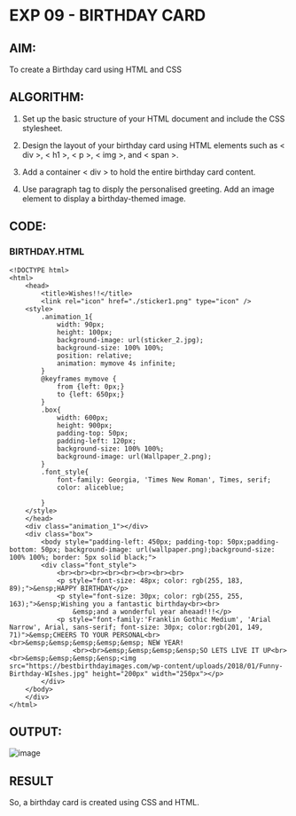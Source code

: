 # EXP 09 - BIRTHDAY CARD

## AIM:

To create a Birthday card using HTML and CSS

## ALGORITHM:

1. Set up the basic structure of your HTML document and include the CSS stylesheet.

2. Design the layout of your birthday card using HTML elements such as < div >, < h1 >, < p >, < img >, and < span >. 

3. Add a container < div > to hold the entire birthday card content.
  
4. Use paragraph tag to disply the personalised greeting. Add an image element to display a birthday-themed image.

## CODE:

### BIRTHDAY.HTML
```
<!DOCTYPE html>
<html>
    <head>
        <title>Wishes!!</title>
        <link rel="icon" href="./sticker1.png" type="icon" />
    <style>
        .animation_1{
            width: 90px;
            height: 100px;
            background-image: url(sticker_2.jpg);
            background-size: 100% 100%;
            position: relative;
            animation: mymove 4s infinite;
        }
        @keyframes mymove {
            from {left: 0px;}
            to {left: 650px;}
        }
        .box{
            width: 600px;
            height: 900px;
            padding-top: 50px;
            padding-left: 120px;
            background-size: 100% 100%;
            background-image: url(Wallpaper_2.png);
        }
        .font_style{
            font-family: Georgia, 'Times New Roman', Times, serif;
            color: aliceblue;
            
        }
    </style>
    </head>
    <div class="animation_1"></div>
    <div class="box">
        <body style="padding-left: 450px; padding-top: 50px;padding-bottom: 50px; background-image: url(wallpaper.png);background-size: 100% 100%; border: 5px solid black;">
        <div class="font_style">
            <br><br><br><br><br><br><br><br>
            <p style="font-size: 48px; color: rgb(255, 183, 89);">&ensp;HAPPY BIRTHDAY</p> 
            <p style="font-size: 30px; color: rgb(255, 255, 163);">&ensp;Wishing you a fantastic birthday<br><br>
                &emsp;and a wonderful year aheaad!!!</p>
            <p style="font-family:'Franklin Gothic Medium', 'Arial Narrow', Arial, sans-serif; font-size: 30px; color:rgb(201, 149, 71)">&emsp;CHEERS TO YOUR PERSONAL<br><br>&emsp;&emsp;&emsp;&emsp;&emsp; NEW YEAR!
                <br><br>&emsp;&emsp;&emsp;&ensp;SO LETS LIVE IT UP<br><br>&emsp;&emsp;&emsp;&ensp;<img src="https://bestbirthdayimages.com/wp-content/uploads/2018/01/Funny-Birthday-WIshes.jpg" height="200px" width="250px"></p>
        </div>
    </body>
    </div>
</html>
```
## OUTPUT:
![image](https://github.com/gpavithra673/Exp_09_Create-a-Birthday-card-using-HTML-and-CSS/assets/93427264/b761f0fe-e593-40e9-aa41-4d95b9773d0e)


## RESULT

So,  a birthday card is created using CSS and HTML.
